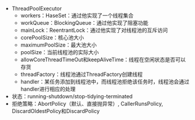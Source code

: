 - ThreadPoolExecutor
    + workers：HaseSet：通过他实现了一个线程集合
    + workQueue：BlockingQueue：通过他实现了阻塞功能
    + mainLock：ReentrantLock：通过他实现了对线程池的互斥访问
    + corePoolSize：核心池大小
    + maximumPoolSize：最大池大小
    + poolSize：当前线程池的实际大小
    + allowCoreThreadTimeOut和keepAliveTime：线程在空闲状态是否可以存货
    + threadFactory：线程池通过ThreadFactory创建线程
    + handler：某任务添加到线程池中，而线程池拒绝该任务时，线程池会通过handler进行相应的处理
- 状态：running-shutdown/stop-tidying-terminated
- 拒绝策略：AbortPolicy（默认、直接抛异常）, CallerRunsPolicy, DiscardOldestPolicy和DiscardPolicy 